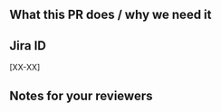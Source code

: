 <!--
  !!!! README !!!! Please fill this out.

  Please follow the PR naming conventions: 
  https://outreach-io.atlassian.net/wiki/spaces/EN/pages/1902444645/Conventional+Commits
-->


<!-- A short description of what your PR does and what it solves. -->
## What this PR does / why we need it



<!--- Block(jiraPrefix) --->

## Jira ID

[XX-XX]

<!--- EndBlock(jiraPrefix) --->

<!-- Notes that may be helpful for anyone reviewing this PR -->
## Notes for your reviewers



<!--- Block(custom) -->

<!--- EndBlock(custom) -->
